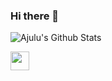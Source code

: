 ### Hi there 👋

![Ajulu's Github Stats](https://github-readme-stats.vercel.app/api?username=stephenajulu&show_icons=true&theme=radical)<br />



<img src="https://raw.githubusercontent.com/<OWNER>/<OWNER>/master/<GIF_NAME>.gif" width="30px">

<!--
**Ayanzadeh93/Ayanzadeh93** is a ✨ _special_ ✨ repository because its `README.md` (this file) appears on your GitHub profile.

Here are some ideas to get you started:

- 🔭 I’m currently working on ...
- 🌱 I’m currently learning ...
- 👯 I’m looking to collaborate on ...
- 🤔 I’m looking for help with ...
- 💬 Ask me about ...
- 📫 How to reach me: ...
- 😄 Pronouns: ...
- ⚡ Fun fact: ...
-->
